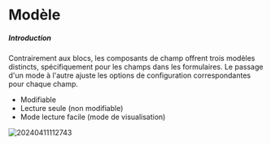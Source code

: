 # Modèle

##### Introduction

Contrairement aux blocs, les composants de champ offrent trois modèles distincts, spécifiquement pour les champs dans les formulaires. Le passage d'un mode à l'autre ajuste les options de configuration correspondantes pour chaque champ.

- Modifiable
- Lecture seule (non modifiable)
- Mode lecture facile (mode de visualisation)

![20240411112743](https://static-docs.nocobase.com/20240411112743.png)
